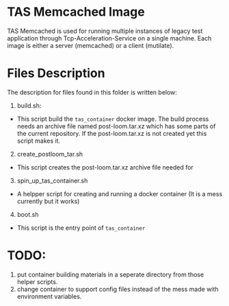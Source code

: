 # TAS Memcached Image
TAS Memcached is used for running multiple instances of legacy test application
through Tcp-Acceleration-Service on a single machine. Each image is either a
server (memcached) or a client (mutilate).

# Files Description
The description for files found in this folder is written below:
1. build.sh:
- This script build the `tas_container` docker image. The build process needs
an archive file named post-loom.tar.xz which has some parts of the current 
repository. If the post-loom.tar.xz is not created yet this script makes it.

2. create\_postloom\_tar.sh
- This script creates the post-loom.tar.xz archive file needed for 

3. spin\_up\_tas\_container.sh
- A helpper script for creating and running a docker container
(It is a mess currently but it works)

4. boot.sh
- This script is the entry point of `tas_container`

# TODO:
1. put container building materials in a seperate directory from those helper
scripts.
2. change container to support config files instead of the mess made with
environment variables.
